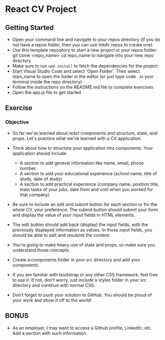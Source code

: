# React CV Project

## Getting Started

- Open your command line and navigate to your repos directory (if you do not have a repos folder, then you can use mkdir repos to create one)
- Use this template repository to start a new project in your repos folder: git clone <repo_name>
  cd repo_name to navigate into your new repo directory
- Make sure to run `npm install` to fetch the dependencies for the project
- Start Visual Studio Code and select 'Open Folder'. Then select repo_name to open the folder in the editor (or just type code . in your terminal inside the repo directory)
- Follow the instructions on the README.md file to complete exercises
- Open the app.js file to get started

## Exercise

### Objective

- So far we've learned about react components and structure, state, and props. Let's practice what we've learned with a CV application.

- Think about how to structure your application into components. Your application should include:
  - A section to add general information like name, email, phone number.
  - A section to add your educational experience (school name, title of study, date of study)
  - A section to add practical experience (company name, position title, main tasks of your jobs, date from and until when you worked for that company)
- Be sure to include an edit and submit button for each section or for the whole CV, your preference. The submit button should submit your form and display the value of your input fields in HTML elements.
- The edit button should add back (display) the input fields, with the previously displayed information as values. In those input fields, you should be able to edit and resubmit the content.
- You’re going to make heavy use of state and props, so make sure you understand those concepts.
- Create a components folder in your src directory and add your components.
- If you are familiar with bootstrap or any other CSS framework, feel free to use it. If not, don’t worry, just include a styles folder in your src directory and continue with normal CSS.
- Don’t forget to push your solution to GitHub. You should be proud of your work and show it off to the world!

## BONUS

- As an employer, I may want to access a Github profile, LinkedIn, etc. Add a section with such information.
